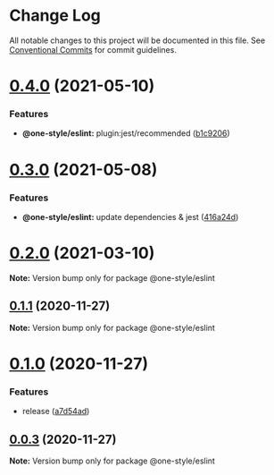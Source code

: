 # Change Log

All notable changes to this project will be documented in this file.
See [Conventional Commits](https://conventionalcommits.org) for commit guidelines.

# [0.4.0](https://github.com/one-style/one-style/compare/v0.3.0...v0.4.0) (2021-05-10)

### Features

- **@one-style/eslint:** plugin:jest/recommended ([b1c9206](https://github.com/one-style/one-style/commit/b1c920699d53f071667777746f5e4531c4c559a7))

# [0.3.0](https://github.com/one-style/one-style/compare/v0.2.0...v0.3.0) (2021-05-08)

### Features

- **@one-style/eslint:** update dependencies & jest ([416a24d](https://github.com/one-style/one-style/commit/416a24d8ffd3d572ceb7170197592c8f5c49fb77))

# [0.2.0](https://github.com/one-style/one-style/compare/v0.1.1...v0.2.0) (2021-03-10)

**Note:** Version bump only for package @one-style/eslint

## [0.1.1](https://github.com/one-style/one-style/compare/v0.1.0...v0.1.1) (2020-11-27)

**Note:** Version bump only for package @one-style/eslint

# [0.1.0](https://github.com/one-style/one-style/compare/v0.0.3...v0.1.0) (2020-11-27)

### Features

- release ([a7d54ad](https://github.com/one-style/one-style/commit/a7d54adb6de3f49beea029980952b0041f1fc905))

## [0.0.3](https://github.com/one-style/one-style/compare/v0.0.2...v0.0.3) (2020-11-27)

**Note:** Version bump only for package @one-style/eslint
